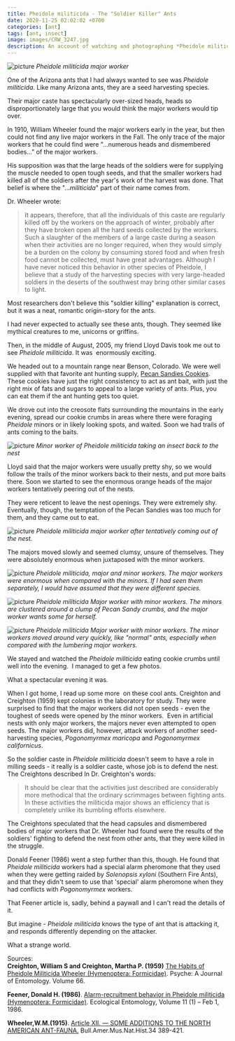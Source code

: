 ```yaml
---
title: Pheidole militicida - The "Soldier Killer" Ants
date: 2020-11-25 02:02:02 +0700
categories: [ant]
tags: [ant, insect]
image: images/CRW_3247.jpg
description: An account of watching and photographing *Pheidole militicida* - the "Soldier Killer Ants"
---
```


![picture](images/CRW_3247-1024x758.jpg)
*_Pheidole militicida_ major worker*

One of the Arizona ants that I had always wanted to see was _Pheidole militicida_. Like many Arizona ants, they are a seed harvesting species.

Their major caste has spectacularly over-sized heads, heads so disproportionately large that you would think the major workers would tip over.

In 1910, William Wheeler found the major workers early in the year, but then could not find any live major workers in the Fall. The only trace of the major workers that he could find were "...numerous heads and dismembered bodies..." of the major workers.

His supposition was that the large heads of the soldiers were for supplying the muscle needed to open tough seeds, and that the smaller workers had killed all of the soldiers after the year's work of the harvest was done. That belief is where the "..._militicida_" part of their name comes from.

Dr. Wheeler wrote:

> It appears, therefore, that all the individuals of this caste are regularly killed off by the workers on the approach of winter, probably after they have broken open all the hard seeds collected by the workers. Such a slaughter of the members of a large caste during a season when their activities are no longer required, when they would simply be a burden on the colony by consuming stored food and when fresh food cannot be collected, must have great advantages. Although I have never noticed this behavior in other species of Pheidole, I believe that a study of the harvesting species with very large-headed soldiers in the deserts of the southwest may bring other similar cases to light.

Most researchers don't believe this "soldier killing" explanation is correct, but it was a neat, romantic origin-story for the ants.

I had never expected to actually see these ants, though. They seemed like mythical creatures to me, unicorns or griffins.

Then, in the middle of August, 2005, my friend Lloyd Davis took me out to see _Pheidole militicida_. It was  enormously exciting.

We headed out to a mountain range near Benson, Colorado. We were well supplied with that favorite ant hunting supply, [Pecan Sandies Cookies](https://www.amazon.com/Keebler-Pecan-Sandies-Cookies-Pack/dp/B004X8TJP2). These cookies have just the right consistency to act as ant bait, with just the right mix of fats and sugars to appeal to a large variety of ants. Plus, you can eat them if the ant hunting gets too quiet.

We drove out into the creosote flats surrounding the mountains in the early evening, spread our cookie crumbs in areas where there were foraging _Pheidole_ minors or in likely looking spots, and waited. Soon we had trails of ants coming to the baits.

![picture](images/CRW_3261-1024x702.jpg)
*Minor worker of Pheidole militicida taking an insect back to the nest*

Lloyd said that the major workers were usually pretty shy, so we would follow the trails of the minor workers back to their nests, and put more baits there. Soon we started to see the enormous orange heads of the major workers tentatively peering out of the nests.

They were reticent to leave the nest openings. They were extremely shy. Eventually, though, the temptation of the Pecan Sandies was too much for them, and they came out to eat.

![picture](images/CRW_3246-1024x909.jpg)
*_Pheidole militicida_ major worker after tentatively coming out of the nest.*

The majors moved slowly and seemed clumsy, unsure of themselves. They were absolutely enormous when juxtaposed with the minor workers.

![picture](images/CRW_3244-1024x765.jpg)
*_Pheidole militicida_, major and minor workers. The major workers were enormous when compared with the minors. If I had seen them separately, I would have assumed that they were different species.*

![picture](images/CRW_3252-1024x765.jpg)
*_Pheidole militicida_ Major worker with minor workers. The minors are clustered around a clump of Pecan Sandy crumbs, and the major worker wants some for herself.*

![picture](images/CRW_3250-1024x755.jpg)
*_Pheidole militicida_ Major worker with minor workers. The minor workers moved around very quickly, like "normal" ants, especially when compared with the lumbering major workers.*

We stayed and watched the _Pheidole militicida_ eating cookie crumbs until well into the evening.  I managed to get a few photos.

What a spectacular evening it was.

When I got home, I read up some more  on these cool ants. Creighton and Creighton (1959) kept colonies in the laboratory for study. They were surprised to find that the major workers did not open seeds - even the toughest of seeds were opened by the minor workers.  Even in artificial nests with only major workers, the majors never even attempted to open seeds. The major workers did, however, attack workers of another seed-harvesting species, _Pogonomyrmex maricopa_ and _Pogonomyrmex californicus_.

So the soldier caste in _Pheidole militicida_ doesn't seem to have a role in milling seeds - it really is a soldier caste, whose job is to defend the nest. The Creightons described In Dr. Creighton's words:

> It should be clear that the activities just described are considerably more methodical that the ordinary scrimmages between fighting ants. In these activities the militicida major shows an efficiency that is completely unlike its bumbling efforts elsewhere.

The Creightons speculated that the head capsules and dismembered bodies of major workers that Dr. Wheeler had found were the results of the soldiers' fighting to defend the nest from other ants, that they were killed in the struggle.

Donald Feener (1986) went a step further than this, though. He found that _Pheidole militicida_ workers had a special alarm pheromone that they used when they were getting raided by _Solenopsis xyloni_ (Southern Fire Ants), and that they didn't seem to use that 'special' alarm pheromone when they had conflicts with _Pogonomyrmex_ workers.

That Feener article is, sadly, behind a paywall and I can't read the details of it.

But imagine - _Pheidole militicida_ knows the type of ant that is attacking it, and responds differently depending on the attacker.

What a strange world.

Sources:  
**Creighton, William S and Creighton, Martha P. (1959)** [The Habits of Pheidole Militicida Wheeler (Hymenoptera: Formicidae)](https://www.hindawi.com/journals/psyche/1959/020849/). Psyche: A Journal of Entomology. Volume 66.

**Feener, Donald H. (1986)**. [Alarm-recruitment behavior in Pheidole militicida (Hymenoptera: Formicidae)](https://www.deepdyve.com/lp/wiley/alarm-recruitment-behaviour-in-pheidole-militicida-hymenoptera-7Yrpai7yaE). Ecological Entomology, Volume 11 (1) – Feb 1, 1986.

**Wheeler,W.M.(1915)**. [Article XII. — SOME ADDITIONS TO THE NORTH AMERICAN ANT-FAUNA.](https://archive.org/stream/bulletin-american-museum-natural-history-34-389-421/bulletin-american-museum-natural-history-34-389-421_djvu.txt) Bull.Amer.Mus.Nat.Hist.34 389-421.
